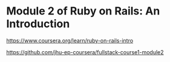 # Module 2 of Ruby on Rails: An Introduction

https://www.coursera.org/learn/ruby-on-rails-intro

https://github.com/jhu-ep-coursera/fullstack-course1-module2